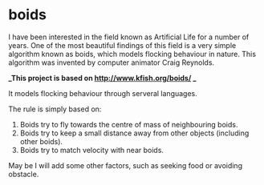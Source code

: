 # boids
I have been interested in the field known as Artificial Life for a number of years. 
One of the most beautiful findings of this field is a very simple algorithm known as boids, 
which models flocking behaviour in nature. This algorithm was invented by computer animator Craig Reynolds. 

**_This project is based on http://www.kfish.org/boids/  _**

It models flocking behaviour through serveral languages.

The rule is simply based on:
1. Boids try to fly towards the centre of mass of neighbouring boids. 
2. Boids try to keep a small distance away from other objects (including other boids). 
3. Boids try to match velocity with near boids. 

May be I will add some other factors, such as seeking food or avoiding obstacle.

